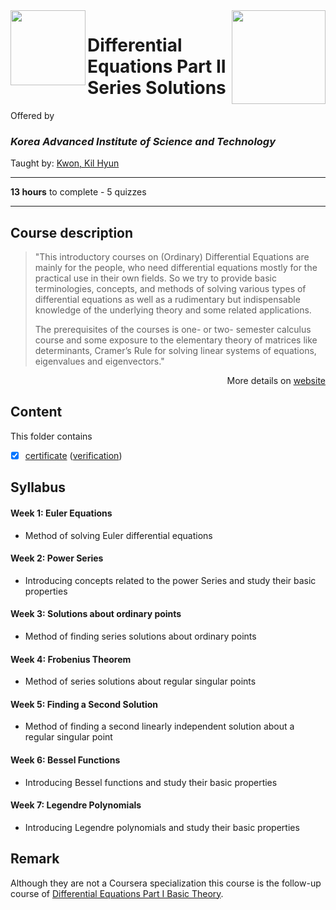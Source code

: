 <a href="https://www.coursera.org/learn/introduction-to-ordinary-differential-equations-part-2">
  <img src="/img/Differential-Equations-Part-II-Series-Solutions_logo.avif" width="150" align="right">
</a>

<img src="https://upload.wikimedia.org/wikipedia/en/2/29/KAIST_logo_small.svg" width="120" height="120" align="left">

# Differential Equations Part II Series Solutions

Offered by 
### *Korea Advanced Institute of Science and Technology*

Taught by: [Kwon, Kil Hyun](https://www.coursera.org/instructor/~28649677)

---

**13 hours** to complete - 5 quizzes

---

## Course description

>"This introductory courses on (Ordinary) Differential Equations are mainly for the people, who need differential equations mostly for the practical use in their own fields. So we try to provide basic terminologies, concepts, and methods of solving various types of differential equations as well as a rudimentary but indispensable knowledge of the underlying theory and some related applications. 
>
>The prerequisites of the courses is one- or two- semester calculus course and some exposure to the elementary theory of matrices like determinants, Cramer’s Rule for solving linear systems of equations, eigenvalues and eigenvectors."

<p align="right">More details on <a href="https://www.coursera.org/learn/introduction-to-ordinary-differential-equations-part-2">website</a></p>

## Content
This folder contains 
- [x] [certificate](./Coursera) ([verification](https:/))

## Syllabus

#### Week 1: Euler Equations
- Method of solving Euler differential equations

#### Week 2: Power Series
- Introducing concepts related to the power Series and study their basic properties

#### Week 3: Solutions about ordinary points
- Method of finding series solutions about ordinary points

#### Week 4: Frobenius Theorem
- Method of series solutions about regular singular points

#### Week 5: Finding a Second Solution
- Method of finding a second linearly independent solution about a regular singular point

#### Week 6: Bessel Functions
- Introducing Bessel functions and study their basic properties

#### Week 7: Legendre Polynomials
- Introducing Legendre polynomials and study their basic properties

## Remark

Although they are not a Coursera specialization this course is the follow-up course of [Differential Equations Part I Basic Theory](../Differential%20Equations%20Part%20I%20Basic%20Theory).
